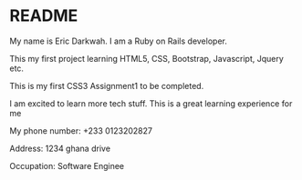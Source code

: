 # README

My name is Eric Darkwah. I am a Ruby on Rails developer.

This my first project learning HTML5, CSS, Bootstrap, Javascript, Jquery etc. 

This is my first CSS3 Assignment1 to be completed.

I am excited to learn more tech stuff. This is a great learning experience for me

My phone number: +233 0123202827

Address: 1234 ghana drive

Occupation: Software Enginee